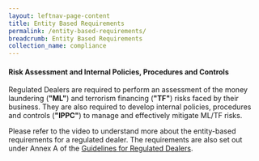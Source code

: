 ```yaml
---
layout: leftnav-page-content
title: Entity Based Requirements
permalink: /entity-based-requirements/
breadcrumb: Entity Based Requirements
collection_name: compliance
---
```


####  Risk Assessment and Internal Policies, Procedures and Controls

Regulated Dealers are required to perform an assessment of the money laundering (**"ML"**) and terrorism financing (**"TF"**) risks faced by their business. They are also required to develop internal policies, procedures and controls (**"IPPC"**) to manage and effectively mitigate ML/TF risks.

Please refer to the video to understand more about the entity-based requirements for a regulated dealer. The requirements are also set out under Annex A of the [Guidelines for Regulated Dealers](/images/Guidelines%20for%20regulated%20dealers_20190828_V1.1Final.pdf).
